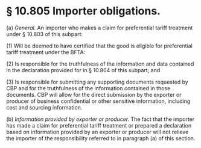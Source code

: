 # § 10.805   Importer obligations.

(a) *General.* An importer who makes a claim for preferential tariff treatment under § 10.803 of this subpart:


(1) Will be deemed to have certified that the good is eligible for preferential tariff treatment under the BFTA:


(2) Is responsible for the truthfulness of the information and data contained in the declaration provided for in § 10.804 of this subpart; and


(3) Is responsible for submitting any supporting documents requested by CBP and for the truthfulness of the information contained in those documents. CBP will allow for the direct submission by the exporter or producer of business confidential or other sensitive information, including cost and sourcing information.


(b) *Information provided by exporter or producer.* The fact that the importer has made a claim for preferential tariff treatment or prepared a declaration based on information provided by an exporter or producer will not relieve the importer of the responsibility referred to in paragraph (a) of this section.




